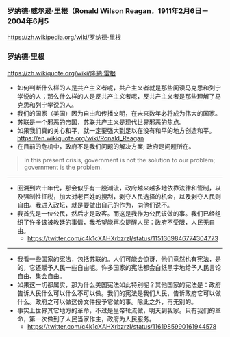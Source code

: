 ### 罗纳德·威尔逊·里根（Ronald Wilson Reagan，1911年2月6日－2004年6月5
https://zh.wikipedia.org/wiki/罗纳德·里根
### 罗纳德·里根
https://zh.wikiquote.org/wiki/隆納·雷根
- 如何判断什么样的人是共产主义者呢，共产主义者就是那些阅读马克思和列宁学说的人；那么什么样的人是反共产主义者呢，反共产主义者是那些理解了马克思和列宁学说的人。
- 我们的国家（美国）因为自由和传播文明，在未来数年必将成为伟大的国家。
- 苏联是一个邪恶的帝国，苏联共产主义是现代世界邪恶的焦点。
- 如果我们真的关心和平，就一定要强大到足以在没有和平的地方创造和平。
https://en.wikiquote.org/wiki/Ronald_Reagan
- 在目前的危机中，政府不是我们问题的解决方案; 政府是问题所在。
>In this present crisis, government is not the solution to our problem; government is the problem.
---
- 回溯到六十年代，那会似乎有一股潮流，政府越来越多地依靠法律和管制，以及强制性征税，加大对老百姓的搜刮，剥夺人民选择的机会，以及剥夺人民则自由。我进入政坛，就是要做出自己的作为，向他们说不。
- 我首先是一位公民，然后才是政客。而这是我作为公民该做的事。我们已经组织了许多该被教廷的事情，我希望能再次提醒人民：政府不受限，人民无自由。
  - https://twitter.com/c4k1cXAHXrbzrzI/status/1151369846774304773
---
- 我看一些国家的宪法，包括苏联的。人们可能会惊讶，他们竟然也有宪法，是的，它还赋予人民一些自由呢。许多国家的宪法都会白纸黑字地给予人民言论自由、集会自由。
- 如果这一切都属实，那为什么美国宪法如此特别呢？其他国家的宪法是：政府告诉人民什么可以什么不可以做。我们的宪法是我们人民，告诉政府它可以做什么。政府之可以做这份文件授予它做的事。除此之外，再无别的。
- 事实上世界其它地方的革命，不过是皇帝轮流做，明天到我家。只有我们的革命，第一次做到了人民当家作主，政府为人民服务。
  - https://twitter.com/c4k1cXAHXrbzrzI/status/1161985990161944578